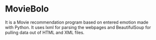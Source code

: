 # MovieBolo
It is a Movie recommendation program based on entered emotion made with Python.
It uses lxml for parsing the webpages and BeautifulSoup for
pulling data out of HTML and XML files.
